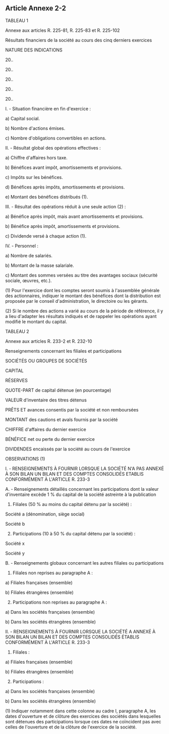 Article Annexe 2-2
----
TABLEAU 1

Annexe aux articles R. 225-81, R. 225-83 et R. 225-102


Résultats financiers de la société au cours des cinq derniers exercices

NATURE DES INDICATIONS

20..

20..

20..

20..

20..

I. - Situation financière en fin d'exercice :

a) Capital social.

b) Nombre d'actions émises.

c) Nombre d'obligations convertibles en actions.

II. - Résultat global des opérations effectives :

a) Chiffre d'affaires hors taxe.

b) Bénéfices avant impôt, amortissements et provisions.

c) Impôts sur les bénéfices.

d) Bénéfices après impôts, amortissements et provisions.

e) Montant des bénéfices distribués (1).

III. - Résultat des opérations réduit à une seule action (2) :

a) Bénéfice après impôt, mais avant amortissements et provisions.

b) Bénéfice après impôt, amortissements et provisions.

c) Dividende versé à chaque action (1).

IV. - Personnel :

a) Nombre de salariés.

b) Montant de la masse salariale.

c) Montant des sommes versées au titre des avantages sociaux (sécurité sociale,
œuvres, etc.).

(1) Pour l'exercice dont les comptes seront soumis à l'assemblée générale des
actionnaires, indiquer le montant des bénéfices dont la distribution est
proposée par le conseil d'administration, le directoire ou les gérants.

(2) Si le nombre des actions a varié au cours de la période de référence, il y a
lieu d'adapter les résultats indiqués et de rappeler les opérations ayant
modifié le montant du capital.


TABLEAU 2

Annexe aux articles R. 233-2 et R. 232-10


Renseignements concernant les filiales et participations

SOCIÉTÉS OU GROUPES DE SOCIÉTÉS


CAPITAL

RÉSERVES

QUOTE-PART de capital détenue (en pourcentage)

VALEUR d'inventaire des titres détenus


PRÊTS ET avances consentis par la société et non remboursées

MONTANT des cautions et avals fournis par la société

CHIFFRE d'affaires du dernier exercice


BÉNÉFICE net ou perte du dernier exercice

DIVIDENDES encaissés par la société au cours de l'exercice

OBSERVATIONS (1)

I. - RENSEIGNEMENTS À FOURNIR LORSQUE LA SOCIÉTÉ N'A PAS ANNEXÉ À SON BILAN UN
BILAN ET DES COMPTES CONSOLIDÉS ETABLIS CONFORMÉMENT À L'ARTICLE R. 233-3

A. - Renseignements détaillés concernant les participations dont la valeur
d'inventaire excède 1 % du capital de la société astreinte à la publication

1. Filiales (50 % au moins du capital détenu par la société) :

Société a (dénomination, siège social)


Société b

2. Participations (10 à 50 % du capital détenu par la société) :


Société x

Société y

B. - Renseignements globaux concernant les autres filiales ou participations

1. Filiales non reprises au paragraphe A :

a) Filiales françaises (ensemble)

b) Filiales étrangères (ensemble)

2. Participations non reprises au paragraphe A :

a) Dans les sociétés françaises (ensemble)

b) Dans les sociétés étrangères (ensemble)

II. - RENSEIGNEMENTS À FOURNIR LORSQUE LA SOCIÉTÉ A ANNEXÉ À SON BILAN UN BILAN
ET DES COMPTES CONSOLIDÉS ÉTABLIS CONFORMÉMENT À L'ARTICLE R. 233-3

1. Filiales :

a) Filiales françaises (ensemble)

b) Filiales étrangères (ensemble)

2. Participations :

a) Dans les sociétés françaises (ensemble)

b) Dans les sociétés étrangères (ensemble)

(1) Indiquer notamment dans cette colonne au cadre I, paragraphe A, les dates
d'ouverture et de clôture des exercices des sociétés dans lesquelles sont
détenues des participations lorsque ces dates ne coïncident pas avec celles de
l'ouverture et de la clôture de l'exercice de la société.
